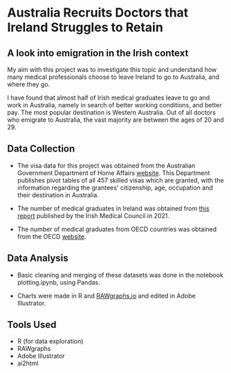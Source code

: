 # Australia Recruits Doctors that Ireland Struggles to Retain

##  A look into emigration in the Irish context 

My aim with this project was to investigate this topic and understand how many medical professionals choose to leave Ireland to go to Australia, and where they go. 

I have found that almost half of Irish medical  graduates leave to go and work in Australia, namely in search of better working conditions, and better pay. The most popular destination is Western Australia. Out of all doctors who emigrate to Australia, the vast majority are between the ages of 20 and 29. 

## Data Collection 

- The visa data for this project was obtained from the Australian Government Department of Home Affairs [website](https://www.homeaffairs.gov.au/). This Department publishes pivot tables of all 457 skilled visas which are granted, with the information regarding the grantees' citizenship, age, occupation and their destination in Australia. 

- The number of medical graduates in Ireland was obtained from [this report](https://www.medicalcouncil.ie/news-and-publications/reports/medical-workforce-intelligence-summary-report-2021.pdf) published by the Irish Medical Council in 2021. 

- The number of medical graduates from OECD countries was obtained from the OECD [website](https://data.oecd.org/healthres/medical-graduates.htm). 

## Data Analysis 

- Basic cleaning and merging of these datasets was done in the notebook plotting.ipynb, using Pandas. 

- Charts were made in R and [RAWgraphs.io](https://www.rawgraphs.io/) and edited in Adobe Illustrator. 

## Tools Used

- R (for data exploration)
- RAWgraphs
- Adobe Illustrator
- ai2html 
